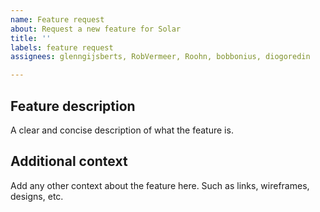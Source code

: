 ```yaml
---
name: Feature request
about: Request a new feature for Solar
title: ''
labels: feature request
assignees: glenngijsberts, RobVermeer, Roohn, bobbonius, diogoredin

---
```


## Feature description
A clear and concise description of what the feature is.

## Additional context
Add any other context about the feature here. Such as links, wireframes, designs, etc.
